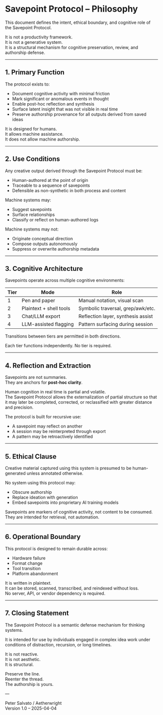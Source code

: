 # Savepoint Protocol – Philosophy

This document defines the intent, ethical boundary, and cognitive role of the Savepoint Protocol.

It is not a productivity framework.  
It is not a generative system.  
It is a structural mechanism for cognitive preservation, review, and authorship defense.

---

## 1. Primary Function

The protocol exists to:

- Document cognitive activity with minimal friction
- Mark significant or anomalous events in thought
- Enable post-hoc reflection and synthesis
- Surface latent insight that was not visible in real time
- Preserve authorship provenance for all outputs derived from saved ideas

It is designed for humans.  
It allows machine assistance.  
It does not allow machine authorship.

---

## 2. Use Conditions

Any creative output derived through the Savepoint Protocol must be:

- Human-authored at the point of origin
- Traceable to a sequence of savepoints
- Defensible as non-synthetic in both process and content

Machine systems may:

- Suggest savepoints
- Surface relationships
- Classify or reflect on human-authored logs

Machine systems may not:

- Originate conceptual direction
- Compose outputs autonomously
- Suppress or overwrite authorship metadata

---

## 3. Cognitive Architecture

Savepoints operate across multiple cognitive environments:

| Tier | Mode                        | Role                                |
|------|-----------------------------|-------------------------------------|
| 1    | Pen and paper               | Manual notation, visual scan        |
| 2    | Plaintext + shell tools     | Symbolic traversal, grep/awk/etc.   |
| 3    | Chat/LLM export             | Reflection layer, synthesis assist  |
| 4    | LLM-assisted flagging       | Pattern surfacing during session    |

Transitions between tiers are permitted in both directions.

Each tier functions independently. No tier is required.

---

## 4. Reflection and Extraction

Savepoints are not summaries.  
They are anchors for **post-hoc clarity**.

Human cognition in real time is partial and volatile.  
The Savepoint Protocol allows the externalization of partial structure so that it may later be completed, corrected, or reclassified with greater distance and precision.

The protocol is built for recursive use:
- A savepoint may reflect on another
- A session may be reinterpreted through export
- A pattern may be retroactively identified

---

## 5. Ethical Clause

Creative material captured using this system is presumed to be human-generated unless annotated otherwise.

No system using this protocol may:

- Obscure authorship
- Replace ideation with generation
- Embed savepoints into proprietary AI training models

Savepoints are markers of cognitive activity, not content to be consumed.  
They are intended for retrieval, not automation.

---

## 6. Operational Boundary

This protocol is designed to remain durable across:

- Hardware failure
- Format change
- Tool transition
- Platform abandonment

It is written in plaintext.  
It can be stored, scanned, transcribed, and reindexed without loss.  
No server, API, or vendor dependency is required.

---

## 7. Closing Statement

The Savepoint Protocol is a semantic defense mechanism for thinking systems.

It is intended for use by individuals engaged in complex idea work under conditions of distraction, recursion, or long timelines.

It is not reactive.  
It is not aesthetic.  
It is structural.

Preserve the line.  
Reenter the thread.  
The authorship is yours.

—

Peter Salvato / Aetherwright  
Version 1.0 – 2025-04-04
